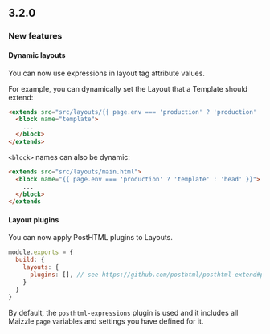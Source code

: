## 3.2.0

### New features

#### Dynamic layouts

You can now use expressions in layout tag attribute values.

For example, you can dynamically set the Layout that a Template should extend:

```html
<extends src="src/layouts/{{ page.env === 'production' ? 'production' : 'local' }}.html">
  <block name="template">
    ...
  </block>
</extends>
```

`<block>` names can also be dynamic:

```html
<extends src="src/layouts/main.html">
  <block name="{{ page.env === 'production' ? 'template' : 'head' }}">
    ...
  </block>
</extends
```

#### Layout plugins

You can now apply PostHTML plugins to Layouts.

```js
module.exports = {
  build: {
    layouts: {
      plugins: [], // see https://github.com/posthtml/posthtml-extend#plugins
    }
  }
}
```

By default, the `posthtml-expressions` plugin is used and it includes all Maizzle `page` variables and settings you have defined for it.
